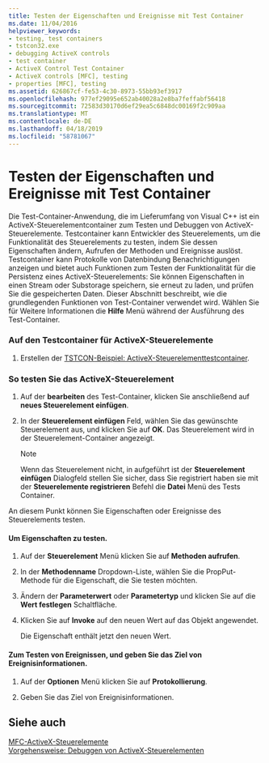 ```yaml
---
title: Testen der Eigenschaften und Ereignisse mit Test Container
ms.date: 11/04/2016
helpviewer_keywords:
- testing, test containers
- tstcon32.exe
- debugging ActiveX controls
- test container
- ActiveX Control Test Container
- ActiveX controls [MFC], testing
- properties [MFC], testing
ms.assetid: 626867cf-fe53-4c30-8973-55bb93ef3917
ms.openlocfilehash: 977ef29095e652ab40028a2e8ba7feffabf56418
ms.sourcegitcommit: 72583d30170d6ef29ea5c6848dc00169f2c909aa
ms.translationtype: MT
ms.contentlocale: de-DE
ms.lasthandoff: 04/18/2019
ms.locfileid: "58781067"
---
```

# <a name="testing-properties-and-events-with-test-container"></a>Testen der Eigenschaften und Ereignisse mit Test Container

Die Test-Container-Anwendung, die im Lieferumfang von Visual C++ ist ein ActiveX-Steuerelementcontainer zum Testen und Debuggen von ActiveX-Steuerelemente. Testcontainer kann Entwickler des Steuerelements, um die Funktionalität des Steuerelements zu testen, indem Sie dessen Eigenschaften ändern, Aufrufen der Methoden und Ereignisse auslöst. Testcontainer kann Protokolle von Datenbindung Benachrichtigungen anzeigen und bietet auch Funktionen zum Testen der Funktionalität für die Persistenz eines ActiveX-Steuerelements: Sie können Eigenschaften in einen Stream oder Substorage speichern, sie erneut zu laden, und prüfen Sie die gespeicherten Daten. Dieser Abschnitt beschreibt, wie die grundlegenden Funktionen von Test-Container verwendet wird. Wählen Sie für Weitere Informationen die **Hilfe** Menü während der Ausführung des Test-Container.

### <a name="to-access-the-activex-control-test-container"></a>Auf den Testcontainer für ActiveX-Steuerelemente

1. Erstellen der [TSTCON-Beispiel: ActiveX-Steuerelementtestcontainer](../overview/visual-cpp-samples.md).

### <a name="to-test-your-activex-control"></a>So testen Sie das ActiveX-Steuerelement

1. Auf der **bearbeiten** des Test-Container, klicken Sie anschließend auf **neues Steuerelement einfügen**.

1. In der **Steuerelement einfügen** Feld, wählen Sie das gewünschte Steuerelement aus, und klicken Sie auf **OK**. Das Steuerelement wird in der Steuerelement-Container angezeigt.

    > [!NOTE]
    >  Wenn das Steuerelement nicht, in aufgeführt ist der **Steuerelement einfügen** Dialogfeld stellen Sie sicher, dass Sie registriert haben sie mit der **Steuerelemente registrieren** Befehl die **Datei** Menü des Tests Container.

An diesem Punkt können Sie Eigenschaften oder Ereignisse des Steuerelements testen.

#### <a name="to-test-properties"></a>Um Eigenschaften zu testen.

1. Auf der **Steuerelement** Menü klicken Sie auf **Methoden aufrufen**.

1. In der **Methodenname** Dropdown-Liste, wählen Sie die PropPut-Methode für die Eigenschaft, die Sie testen möchten.

1. Ändern der **Parameterwert** oder **Parametertyp** und klicken Sie auf die **Wert festlegen** Schaltfläche.

1. Klicken Sie auf **Invoke** auf den neuen Wert auf das Objekt angewendet.

   Die Eigenschaft enthält jetzt den neuen Wert.

#### <a name="to-test-events-and-specify-the-destination-of-event-information"></a>Zum Testen von Ereignissen, und geben Sie das Ziel von Ereignisinformationen.

1. Auf der **Optionen** Menü klicken Sie auf **Protokollierung**.

1. Geben Sie das Ziel von Ereignisinformationen.

## <a name="see-also"></a>Siehe auch

[MFC-ActiveX-Steuerelemente](../mfc/mfc-activex-controls.md)<br/>
[Vorgehensweise: Debuggen von ActiveX-Steuerelementen](/visualstudio/debugger/how-to-debug-an-activex-control)
